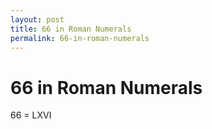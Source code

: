 ```yaml
---
layout: post
title: 66 in Roman Numerals
permalink: 66-in-roman-numerals
---
```


# 66 in Roman Numerals

66 = LXVI
